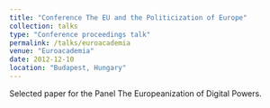 ```yaml
---
title: "Conference The EU and the Politicization of Europe"
collection: talks
type: "Conference proceedings talk"
permalink: /talks/euroacademia
venue: "Euroacademia"
date: 2012-12-10
location: "Budapest, Hungary"
---
```


Selected paper for the Panel The Europeanization of Digital Powers.